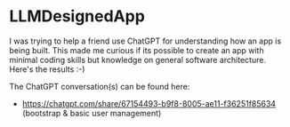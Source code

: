 # LLMDesignedApp

I was trying to help a friend use ChatGPT for understanding how an app is being built. This made me curious if its possible to create an app with minimal coding skills but knowledge on general software architecture. Here's the results :-)

The ChatGPT conversation(s) can be found here:
- https://chatgpt.com/share/67154493-b9f8-8005-ae11-f36251f85634 (bootstrap & basic user management)
